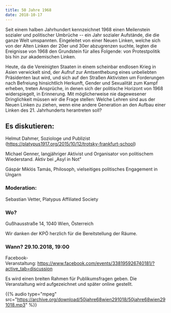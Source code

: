 ```yaml
---
title: 50 Jahre 1968
date: 2018-10-17
---
```


Seit einem halben Jahrhundert kennzeichnet 1968 einen Meilenstein sozialer und politischer Umbrüche -- ein Jahr sozialer Aufstände, die die ganze Welt umspannten. Eingeleitet von einer Neuen Linken, welche sich von der Alten Linken der 20er und 30er abzugrenzen suchte, legten die Ereignisse von 1968 den Grundstein für alles Folgende: von Protestpolitik bis hin zur akademischen Linken.

Heute, da die Vereinigten Staaten in einem scheinbar endlosen Krieg in Asien verwickelt sind, der Aufruf zur Amtsenthebung eines unbeliebten Präsidenten laut wird, und sich auf den Straßen Aktivisten um Forderungen nach Befreiung hinsichtlich Herkunft, Gender und Sexualität zum Kampf erheben, treten Ansprüche, in denen sich der politische Horizont von 1968 widerspiegelt, in Erinnerung. Mit möglicherweise nie dagewesener Dringlichkeit müssen wir die Frage stellen: Welche Lehren sind aus der Neuen Linken zu ziehen, wenn eine andere Generation an den Aufbau einer Linken des 21. Jahrhunderts herantreten soll?


## Es diskutieren:

Helmut Dahmer, Soziologe und Publizist (<https://platypus1917.org/2015/10/12/trotsky-frankfurt-school>)

Michael Genner, langjähriger Aktivist und Organisator von politischem Wiederstand. Aktiv bei „Asyl in Not"

Gáspár Miklós Tamás, Philosoph, vielseitiges politisches Engagement in Ungarn

### Moderation:
Sebastian Vetter, Platypus Affiliated Society

### Wo?

Gußhausstraße 14, 1040 Wien, Österreich

Wir danken der KPÖ herzlich für die Bereitstellung der Räume.

### Wann? 29.10.2018, 19:00

Facebook-Veranstaltung: <https://www.facebook.com/events/338195926740181/?active_tab=discussion>

Es wird einen breiten Rahmen für Publikumsfragen geben. Die Veranstaltung wird aufgezeichnet und später online gestellt.

{{% audio type="mpeg" src="https://archive.org/download/50jahre68wien291018/50jahre68wien291018.mp3" %}}
